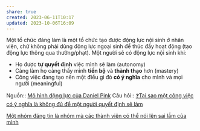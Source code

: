 ```yaml
---
share: true
created: 2023-06-11T10:17
updated: 2023-10-06T16:09
---
```

Một tổ chức đáng làm là một tổ chức tạo được động lực nội sinh ở nhân viên, chứ không phải dùng động lực ngoại sinh để thúc đẩy hoạt động (tạo động lực thông qua thưởng/phạt). Một người sẽ có động lực nội sinh khi:

- Họ được **tự quyết định** việc mình sẽ làm (autonomy)
- Càng làm họ càng thấy mình **tiến bộ** và **thành thạo** hơn (mastery)
- Công việc đang tạo nên một điều gì đó **có ý nghĩa** cho mình và mọi người (meaningful)

Nguồn:: [Mô hình động lực của Daniel Pink](https://www.gamehoa.org/p/dong-luc-daniel-pink)
Câu hỏi:: [❓Tại sao một công việc có ý nghĩa là không đủ để một người quyết định sẽ làm](./%E2%9D%93T%E1%BA%A1i%20sao%20m%E1%BB%99t%20c%C3%B4ng%20vi%E1%BB%87c%20c%C3%B3%20%C3%BD%20ngh%C4%A9a%20l%C3%A0%20kh%C3%B4ng%20%C4%91%E1%BB%A7%20%C4%91%E1%BB%83%20m%E1%BB%99t%20ng%C6%B0%E1%BB%9Di%20quy%E1%BA%BFt%20%C4%91%E1%BB%8Bnh%20s%E1%BA%BD%20l%C3%A0m.md)

[Một nhóm đáng tin là nhóm mà các thành viên có thể nói lên sai lầm của mình](../../../Qu%E1%BA%A3n%20l%C3%BD%20d%E1%BB%B1%20%C3%A1n,%20ph%C3%A1t%20tri%E1%BB%83n%20s%E1%BA%A3n%20ph%E1%BA%A9m,%20x%C3%A2y%20d%E1%BB%B1ng%20t%E1%BB%95%20ch%E1%BB%A9c/X%C3%A2y%20d%E1%BB%B1ng,%20qu%E1%BA%A3n%20l%C3%BD%20nh%C3%B3m/M%E1%BB%99t%20nh%C3%B3m%20%C4%91%C3%A1ng%20tin%20l%C3%A0%20nh%C3%B3m%20m%C3%A0%20c%C3%A1c%20th%C3%A0nh%20vi%C3%AAn%20c%C3%B3%20th%E1%BB%83%20n%C3%B3i%20l%C3%AAn%20sai%20l%E1%BA%A7m%20c%E1%BB%A7a%20m%C3%ACnh.md)
